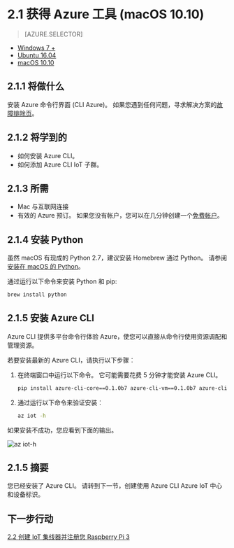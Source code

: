 <properties
 pageTitle="获取 Azure 工具 (macOS 10.10) |Microsoft Azure"
 description="在 macOS 上安装 Python 和 Azure 命令行界面 (Azure CLI)。"
 services="iot-hub"
 documentationCenter=""
 authors="shizn"
 manager="timlt"
 tags=""
 keywords=""/>

<tags
 ms.service="iot-hub"
 ms.devlang="multiple"
 ms.topic="article"
 ms.tgt_pltfrm="na"
 ms.workload="na"
 ms.date="10/21/2016"
 ms.author="xshi"/>

# <a name="21-get-azure-tools-macos-1010"></a>2.1 获得 Azure 工具 (macOS 10.10)

> [AZURE.SELECTOR]
- [Windows 7 +](iot-hub-raspberry-pi-kit-node-lesson2-get-azure-tools-win32.md)
- [Ubuntu 16.04](iot-hub-raspberry-pi-kit-node-lesson2-get-azure-tools-ubuntu.md)
- [macOS 10.10](iot-hub-raspberry-pi-kit-node-lesson2-get-azure-tools-mac.md)

## <a name="211-what-you-will-do"></a>2.1.1 将做什么

安装 Azure 命令行界面 (CLI Azure)。 如果您遇到任何问题，寻求解决方案的[故障排除页](iot-hub-raspberry-pi-kit-node-troubleshooting.md)。

## <a name="212-what-you-will-learn"></a>2.1.2 将学到的

- 如何安装 Azure CLI。
- 如何添加 Azure CLI IoT 子群。

## <a name="213-what-you-need"></a>2.1.3 所需

- Mac 与互联网连接
- 有效的 Azure 预订。 如果您没有帐户，您可以在几分钟创建一个[免费帐户](https://azure.microsoft.com/free/)。

## <a name="214-install-python"></a>2.1.4 安装 Python

虽然 macOS 有现成的 Python 2.7，建议安装 Homebrew 通过 Python。 请参阅[安装在 macOS 的 Python](http://docs.python-guide.org/en/latest/starting/install/osx/)。

通过运行以下命令来安装 Python 和 pip:

```bash
brew install python
```

## <a name="215-install-the-azure-cli"></a>2.1.5 安装 Azure CLI

Azure CLI 提供多平台命令行体验 Azure，使您可以直接从命令行使用资源调配和管理资源。 

若要安装最新的 Azure CLI，请执行以下步骤︰

1. 在终端窗口中运行以下命令。 它可能需要花费 5 分钟才能安装 Azure CLI。

    ```bash
    pip install azure-cli-core==0.1.0b7 azure-cli-vm==0.1.0b7 azure-cli-storage==0.1.0b7 azure-cli-role==0.1.0b7 azure-cli-resource==0.1.0b7 azure-cli-profile==0.1.0b7 azure-cli-network==0.1.0b7 azure-cli-iot==0.1.0b7 azure-cli-feedback==0.1.0b7 azure-cli-configure==0.1.0b7 azure-cli-component==0.1.0b7 azure-cli==0.1.0b7
    ```

2. 通过运行以下命令来验证安装︰

    ```bash
    az iot -h
    ```
  
如果安装不成功，您应看到下面的输出。

![az iot-h](media/iot-hub-raspberry-pi-lessons/lesson2/az_iot_help_osx.png)

## <a name="215-summary"></a>2.1.5 摘要

您已经安装了 Azure CLI。 请转到下一节，创建使用 Azure CLI Azure IoT 中心和设备标识。

## <a name="next-steps"></a>下一步行动

[2.2 创建 IoT 集线器并注册您 Raspberry Pi 3](iot-hub-raspberry-pi-kit-node-lesson2-prepare-azure-iot-hub.md)
